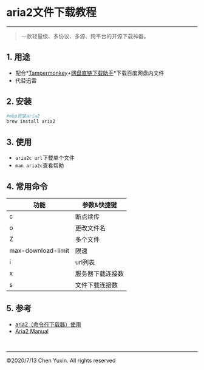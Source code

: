 # aria2文件下载教程
***
> 一款轻量级、多协议、多源、跨平台的开源下载神器。  

## 1. 用途
- 配合*[Tampermonkey](https://www.tampermonkey.net/scripts.php)*+*[网盘直链下载助手](https://www.baiduyun.wiki/zh-cn/assistant.html)*下载百度网盘内文件
- 代替迅雷

## 2. 安装
```zsh
#mbp安装aria2
brew install aria2
```

## 3. 使用
- `aria2c url`下载单个文件
- `man aria2c`查看帮助

## 4. 常用命令

功能 | 参数&快捷键  
-- | --
c | 断点续传
o | 更改文件名
Z | 多个文件
max-download-limit | 限速
i | url列表
x | 服务器下载连接数
s | 文件下载连接数

## 5. 参考
- [aria2（命令行下载器）使用](https://www.jianshu.com/p/6e6a02e1f15e)
- [Aria2 Manual](https://aria2.github.io/manual/en/html/index.html)

<br/>

***
&copy;2020/7/13 Chen Yuxin. All rights reserved
